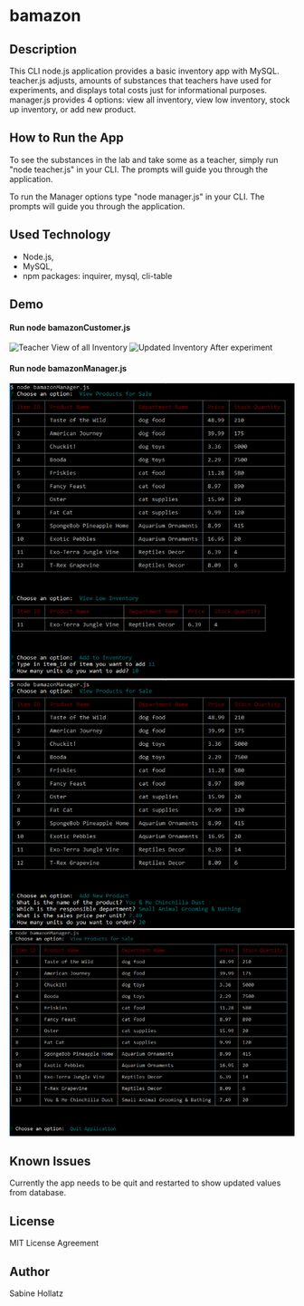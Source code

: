 # bamazon
## Description
This CLI node.js application provides a basic inventory app with MySQL.
teacher.js adjusts, amounts of substances that teachers have used for experiments, and displays total costs just for informational purposes.
manager.js provides 4 options: view all inventory, view low inventory, stock up inventory, or add new product.

## How to Run the App
To see the substances in the lab and take some as a teacher, simply run "node teacher.js" in your CLI. The prompts will guide you through the application.

To run the Manager options type "node manager.js" in your CLI. The prompts will guide you through the application.

## Used Technology
* Node.js,
* MySQL,
* npm packages: inquirer, mysql, cli-table

## Demo
#### Run node bamazonCustomer.js
![Teacher View of all Inventory](/images/Demo_Teacher01.PNG)
![Updated Inventory After experiment](/images/Demo_Teacher02.PNG)

#### Run node bamazonManager.js
![Manager View Substances + View Low Inventory + Add Inventory](/images/Demo_Manager01.PNG)
![Manager View Substances + Add New Substance](/images/Demo_Manager02.PNG)
![Manager View Substances + Quit Application](/images/Demo_Manager03.PNG)

## Known Issues
Currently the app needs to be quit and restarted to show updated values from database.

## License
MIT License Agreement

## Author
Sabine Hollatz

